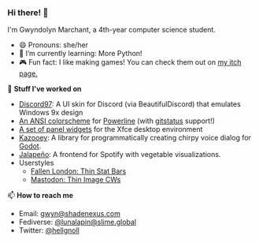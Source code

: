 ### Hi there! 👋
I'm Gwyndolyn Marchant, a 4th-year computer science student.
- 😄 Pronouns: she/her
- 🌱 I’m currently learning: More Python!
- 🎮 Fun fact: I like making games! You can check them out on [my itch page.](https://luna-lapin.itch.io)

🔭 **Stuff I've worked on**
- [Discord97](https://github.com/GwyndolynMarchant/Discord97): A UI skin for Discord (via BeautifulDiscord) that emulates Windows 9x design
- [An ANSI colorscheme](https://github.com/GwyndolynMarchant/powerline-colorscheme-ansi) for [Powerline](https://github.com/powerline/powerline) (with [gitstatus](https://github.com/jaspernbrouwer/powerline-gitstatus) support!)
- [A set of panel widgets](https://github.com/GwyndolynMarchant/Xfce4-General-Monitor-Widgets) for the Xfce desktop environment
- [Kazooey](https://github.com/GwyndolynMarchant/Kazooey): A library for programmatically creating chirpy voice dialog for [Godot](https://godotengine.org/).
- [Jalapeño](https://github.com/mshankar58/jalapeno-radio): A frontend for Spotify with vegetable visualizations.
- Userstyles
  - [Fallen London: Thin Stat Bars](https://gist.github.com/GwyndolynMarchant/a88316d1e8afcc811391619ed85a3b88)
  - [Mastodon: Thin Image CWs](https://gist.github.com/GwyndolynMarchant/feeb96da3effd053f73168c799802c43)

📫 **How to reach me**
- Email: gwyn@shadenexus.com
- Fediverse: [@lunalapin@slime.global](https://slime.global/@lunalapin)
- Twitter: [@hellgnoll](https://twitter.com/hellgnoll)
